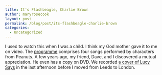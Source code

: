 ```yaml
---
title: It's Flashbeagle, Charlie Brown
author: maryrosecook
layout: post
permalink: /blog/post/its-flashbeagle-charlie-brown
categories:
  - Uncategorized
---
```


I used to watch this when I was a child.  I think my God mother gave it to me on video.  The <a href='http://www.imdb.com/title/tt0123122/'>programme</a> comprises four songs performed by characters from Peanuts.  A few years ago, my friend, Dave, and I discovered a mutual appreciation.  He even has a copy on DVD.  We recorded <a href='http://maryrosecook.playmary.com/track/grrlmageddon_lucysays'>a cover of Lucy Says</a> in the last afternoon before I moved from Leeds to London.

<object width="600" height="475"><param name="movie" value="http://www.youtube.com/v/B-hjGfG_GFY&amp;hl=en_US&amp;fs=1"></param><param name="allowFullScreen" value="true"></param><param name="allowscriptaccess" value="always"></param><embed src="http://www.youtube.com/v/B-hjGfG_GFY&amp;hl=en_US&amp;fs=1" type="application/x-shockwave-flash" allowscriptaccess="always" allowfullscreen="true" width="600" height="475"></embed></object>

 [1]: http://maryrosecook.playmary.com/track/grrlmageddon_lucysays

